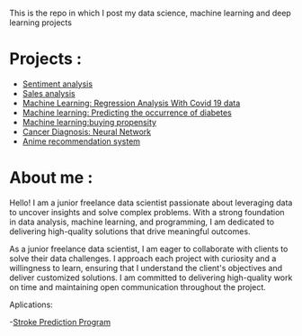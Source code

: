 
This is the repo in which I post my data science, machine learning and deep learning projects
# Projects :

 - [Sentiment analysis](https://github.com/SuloDS/Data-Science-Projects/blob/main/Analise_Sentimentos.ipynb)
 - [Sales analysis](https://github.com/SuloDS/Data-Science-Projects/blob/main/Analise_Vendas.ipynb)
 - [Machine Learning: Regression Analysis With Covid 19 data](https://github.com/SuloDS/Data-Science-Projects/blob/main/Covid%2019.ipynb)
 - [Machine learning: Predicting the occurrence of diabetes](https://github.com/SuloDS/Data-Science-Projects/blob/main/Previsao%20de%20Diabete.ipynb)
 - [Machine learning:buying propensity](https://github.com/SuloDS/Data-Science-Projects/blob/main/Algoritmo%20de%20propens%C3%A3o%20de%20compra%20de%20Usu%C3%A1rios%20de%20E-Commerce.ipynb)
 - [Cancer Diagnosis: Neural Network](https://github.com/SuloDS/Data-Science-Projects/blob/main/Rede%20Neural%20com%20Programa%C3%A7%C3%A3o%20e%20Matem%C3%A1tica.ipynb)
 - [Anime recommendation system](https://github.com/SuloDS/Data-Science-Projects/blob/main/Sistema%20de%20Recomendacao%20de%20Animes.ipynb)

 
 # About me :
 
Hello! I am a junior freelance data scientist passionate about leveraging data to uncover insights and solve complex problems. With a strong foundation in data analysis, machine learning, and programming, I am dedicated to delivering high-quality solutions that drive meaningful outcomes.

As a junior freelance data scientist, I am eager to collaborate with clients to solve their data challenges. I approach each project with curiosity and a willingness to learn, ensuring that I understand the client's objectives and deliver customized solutions. I am committed to delivering high-quality work on time and maintaining open communication throughout the project.

Aplications:


-[Stroke Prediction Program](https://sulods-diagnostico-avc.streamlit.app/)
